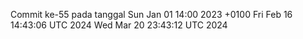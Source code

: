 Commit ke-55 pada tanggal Sun Jan 01 14:00 2023 +0100
Fri Feb 16 14:43:06 UTC 2024
Wed Mar 20 23:43:12 UTC 2024
